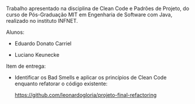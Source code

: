 Trabalho apresentado na disciplina de Clean Code e Padrões de Projeto, do curso de Pós-Graduação MIT em Engenharia de Software com Java, realizado no instituto INFNET.

Alunos:

- Eduardo Donato Carriel

- Luciano Keunecke

Item de entrega:

- Identificar os Bad Smells e aplicar os princípios de Clean Code enquanto refatorar o código existente:
 
  https://github.com/leonardogloria/projeto-final-refactoring